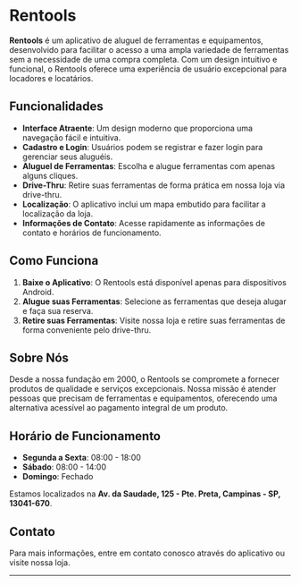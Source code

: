 # Rentools

**Rentools** é um aplicativo de aluguel de ferramentas e equipamentos, desenvolvido para facilitar o acesso a uma ampla variedade de ferramentas sem a necessidade de uma compra completa. Com um design intuitivo e funcional, o Rentools oferece uma experiência de usuário excepcional para locadores e locatários.

## Funcionalidades

- **Interface Atraente**: Um design moderno que proporciona uma navegação fácil e intuitiva.
- **Cadastro e Login**: Usuários podem se registrar e fazer login para gerenciar seus aluguéis.
- **Aluguel de Ferramentas**: Escolha e alugue ferramentas com apenas alguns cliques.
- **Drive-Thru**: Retire suas ferramentas de forma prática em nossa loja via drive-thru.
- **Localização**: O aplicativo inclui um mapa embutido para facilitar a localização da loja.
- **Informações de Contato**: Acesse rapidamente as informações de contato e horários de funcionamento.

## Como Funciona

1. **Baixe o Aplicativo**: O Rentools está disponível apenas para dispositivos Android.
2. **Alugue suas Ferramentas**: Selecione as ferramentas que deseja alugar e faça sua reserva.
3. **Retire suas Ferramentas**: Visite nossa loja e retire suas ferramentas de forma conveniente pelo drive-thru.

## Sobre Nós

Desde a nossa fundação em 2000, o Rentools se compromete a fornecer produtos de qualidade e serviços excepcionais. Nossa missão é atender pessoas que precisam de ferramentas e equipamentos, oferecendo uma alternativa acessível ao pagamento integral de um produto.

## Horário de Funcionamento

- **Segunda a Sexta**: 08:00 - 18:00
- **Sábado**: 08:00 - 14:00
- **Domingo**: Fechado

Estamos localizados na **Av. da Saudade, 125 - Pte. Preta, Campinas - SP, 13041-670**.

## Contato

Para mais informações, entre em contato conosco através do aplicativo ou visite nossa loja.

****
